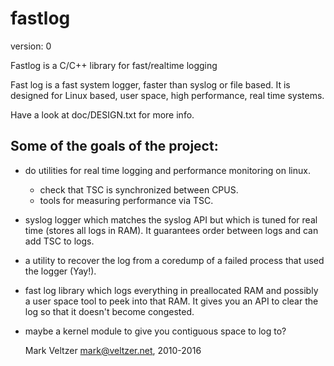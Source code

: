 fastlog
=======

version: 0

Fastlog is a C/C++ library for fast/realtime logging

Fast log is a fast system logger, faster than syslog or file based.
It is designed for Linux based, user space, high performance, real time
systems.

Have a look at doc/DESIGN.txt for more info.

Some of the goals of the project:
---------------------------------
* do utilities for real time logging and performance monitoring on linux.
	- check that TSC is synchronized between CPUS.
	- tools for measuring performance via TSC.
* syslog logger which matches the syslog API but which is tuned for real time
	(stores all logs in RAM).
	It guarantees order between logs and can add TSC to logs.
* a utility to recover the log from a coredump of a failed process that used the
	logger (Yay!).
* fast log library which logs everything in preallocated RAM and possibly
	a user space tool to peek into that RAM.
	It gives you an API to clear the log so that it doesn't become congested.
* maybe a kernel module to give you contiguous space to log to?

	Mark Veltzer <mark@veltzer.net>, 2010-2016
